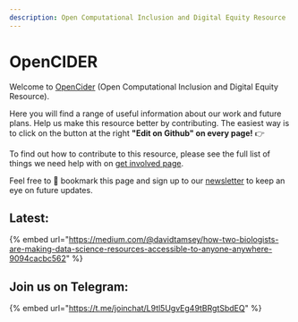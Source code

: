 ```yaml
---
description: Open Computational Inclusion and Digital Equity Resource
---
```


# OpenCIDER

Welcome to [OpenCider](https://twitter.com/OpenCIDER) \(Open Computational Inclusion and Digital Equity Resource\). 

Here you will find a range of useful information about our work and future plans.  Help us make this resource better by contributing. The easiest way is to click on the button at the right **"Edit on Github" on every page!** 👉

To find out how to contribute to this resource, please see the full list of things we need help with on [get involved page](https://selgebali.gitbook.io/opencider/contact-us/get-involved).

Feel free to 📌 bookmark this page and sign up to our [newsletter](https://buttondown.email/OpenCider) to keep an eye on future updates.

## Latest:

{% embed url="https://medium.com/@davidtamsey/how-two-biologists-are-making-data-science-resources-accessible-to-anyone-anywhere-9094cacbc562" %}



## Join us on Telegram:

{% embed url="https://t.me/joinchat/L9tl5UgvEg49tBRgtSbdEQ" %}



